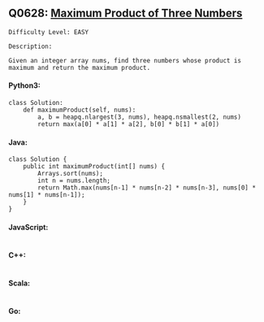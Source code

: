 ## Q0628: [Maximum Product of Three Numbers](https://leetcode.com/problems/maximum-product-of-three-numbers/)

```
Difficulty Level: EASY
```

```
Description:

Given an integer array nums, find three numbers whose product is maximum and return the maximum product.
```

#### Python3:

```
class Solution:
    def maximumProduct(self, nums):
        a, b = heapq.nlargest(3, nums), heapq.nsmallest(2, nums)
        return max(a[0] * a[1] * a[2], b[0] * b[1] * a[0])
```

#### Java:

```
class Solution {
    public int maximumProduct(int[] nums) {
        Arrays.sort(nums);
        int n = nums.length;
        return Math.max(nums[n-1] * nums[n-2] * nums[n-3], nums[0] * nums[1] * nums[n-1]);
    }
}
```

#### JavaScript:

```

```

#### C++:

```

```

#### Scala:

```

```

#### Go:

```

```